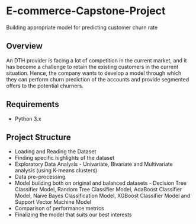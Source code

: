 # E-commerce-Capstone-Project
Building appropriate model for predicting customer churn rate 

## Overview
An DTH provider is facing a lot of competition in the current market, and it has become a challenge to retain the existing customers in the current situation. Hence, the company wants to develop a model through which they can perform churn prediction of the accounts and provide segmented offers to the potential churners.

## Requirements 
- Python 3.x

## Project Structure

- Loading and Reading the Dataset
- Finding specific highlights of the dataset
- Exploratory Data Analysis - Univariate, Bivariate and Multivariate analysis (using K-means clusters)
- Data pre-processing
- Model building both on original and balanced datasets - Decision Tree Classifier Model, Random Tree Classifier Model, AdaBoost Classifier Model, Naïve Bayes Classification Model, XGBoost Classifier Model and Support Vector Machine Model
- Comparison of performance metrics
- Finalizing the model that suits our best interests
